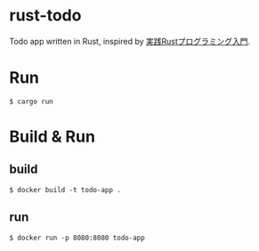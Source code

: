 # rust-todo

Todo app written in Rust, inspired by [実践Rustプログラミング入門](https://www.shuwasystem.co.jp/book/9784798061702.html).

# Run

```
$ cargo run
```

# Build & Run

## build

```
$ docker build -t todo-app .
```

## run

```
$ docker run -p 8080:8080 todo-app 
```
